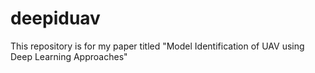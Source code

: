 # deepiduav

This repository is for my paper titled "Model Identification of UAV using Deep Learning Approaches"
